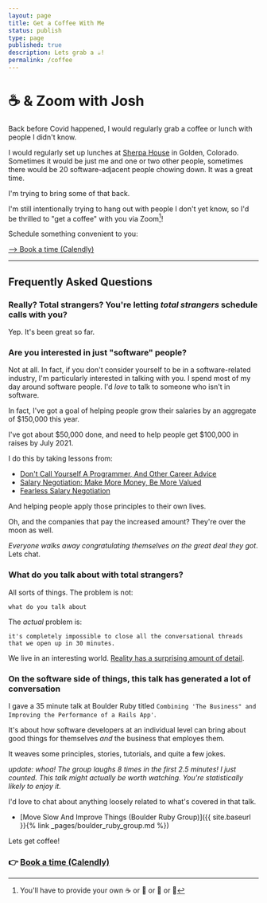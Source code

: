 ```yaml
---
layout: page
title: Get a Coffee With Me
status: publish
type: page
published: true
description: Lets grab a ☕️!
permalink: /coffee
---
```


# ☕️ & Zoom with Josh

Back before Covid happened, I would regularly grab a coffee or lunch with people I didn't know. 

I would regularly set up lunches at [Sherpa House](https://g.page/sherpahouse?share) in Golden, Colorado. Sometimes it would be just me and one or two other people, sometimes there would be 20 software-adjacent people chowing down. It was a great time.

I'm trying to bring some of that back. 

I'm still intentionally trying to hang out with people I don't yet know, so I'd be thrilled to "get a coffee" with you via Zoom[^byoc]! 

Schedule something convenient to you:

[--> Book a time (Calendly)](https://calendly.com/joshthompson/coffee-with-josh)

[^byoc]: You'll have to provide your own ☕️ or 🍵 or 🍺 or 🍷

------------------------

## Frequently Asked Questions

### Really? Total strangers? You're letting _total strangers_ schedule calls with you?

Yep. It's been great so far.

### Are you interested in just "software" people?

Not at all. In fact, if you don't consider yourself to be in a software-related industry, I'm particularly interested in talking with you. I spend most of my day around software people. I'd _love_ to talk to someone who isn't in software.

In fact, I've got a goal of helping people grow their salaries by an aggregate of $150,000 this year. 

I've got about $50,000 done, and need to help people get $100,000 in raises by July 2021. 

I do this by taking lessons from:

- [Don't Call Yourself A Programmer, And Other Career Advice](https://www.kalzumeus.com/2011/10/28/dont-call-yourself-a-programmer/)
- [Salary Negotiation: Make More Money, Be More Valued](https://www.kalzumeus.com/2012/01/23/salary-negotiation/)
- [Fearless Salary Negotiation](https://fearlesssalarynegotiation.com/)

And helping people apply those principles to their own lives. 

Oh, and the companies that pay the increased amount? They're over the moon as well.

_Everyone walks away congratulating themselves on the great deal they got_. Lets chat.

### What do you talk about with total strangers? 

All sorts of things. The problem is not:

`what do you talk about`

The _actual_ problem is:

`it's completely impossible to close all the conversational threads that we open up in 30 minutes.`

We live in an interesting world. [Reality has a surprising amount of detail](http://johnsalvatier.org/blog/2017/reality-has-a-surprising-amount-of-detail).

### On the software side of things, this talk has generated a lot of conversation

I gave a 35 minute talk at Boulder Ruby titled `Combining 'The Business" and Improving the Performance of a Rails App'`. 

It's about how software developers at an individual level can bring about good things for themselves _and_ the business that employes them. 

It weaves some principles, stories, tutorials, and quite a few jokes. 

_update: whoa! The group laughs 8 times in the first 2.5 minutes! I just counted. This talk might actually be worth watching. You're statistically likely to enjoy it._

I'd love to chat about anything loosely related to what's covered in that talk.

- [Move Slow And Improve Things (Boulder Ruby Group)]({{ site.baseurl }}{% link _pages/boulder_ruby_group.md %})


Lets get coffee! 

### 👉 [Book a time (Calendly)](https://calendly.com/joshthompson/coffee-with-josh)


